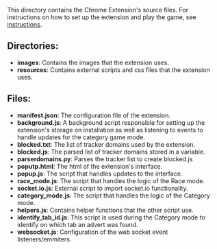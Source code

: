 This directory contains the Chrome Extension's source files. For instructions on how to set up the extension and play the game, see [instructions](https://docs.google.com/document/d/1zIbCuwDIHwgJgykpyYQw8kPiVyl4iTkQkJvB8PoyrjY/edit?usp=sharing).

## Directories:

* **images**: Contains the images that the extension uses.
* **resources**: Contains external scripts and css files that the extension uses.

## Files:

* **manifest.json**: The configuration file of the extension.
* **background.js**: A background script responsible for setting up the extension's storage on installation as well as listening to events to handle updates for the category game mode.
* **blocked.txt**: The list of tracker domains used by the extension.
* **blocked.js**: The parsed list of tracker domains stored in a variable.
* **parserdomains.py**: Parses the tracker list to create blocked.js
* **poputp.html**: The html of the extension's interface.
* **popup.js**: The script that handles updates to the interface.
* **race_mode.js**: The script that handles the logic of the Race mode.
* **socket.io.js**: External script to import socket.io functionality.
* **category_mode.js**: The script that handles the logic of the Category mode.
* **helpers.js**: Contains helper functions that the other script use.
* **identify_tab_id.js**: This script is used during the Category mode to identify on which tab an advert was found.
* **websocket.js**: Configuration of the web socket event listeners/emmiters. 
